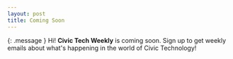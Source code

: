 ```yaml
---
layout: post
title: Coming Soon
---
```

{: .message }
Hi! **Civic Tech Weekly** is coming soon. Sign up to get weekly emails about what's happening in the world of Civic Technology!

